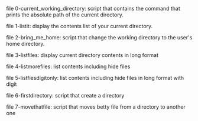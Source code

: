 file 0-current_working_directory: script that contains the command that prints the absolute path of the current directory.

file 1-listit: display the contents list of your current directory.

file 2-bring_me_home: script that change the working directory to the user's home directory.

file 3-listfiles: display current directory contents in long format

file 4-listmorefiles: list contents including hide files

file 5-listfiesdigitonly: list contents including hide files in long format with digit

file 6-firstdirectory: script that create a directory

file 7-movethatfile: script that moves betty file from a directory to another one
